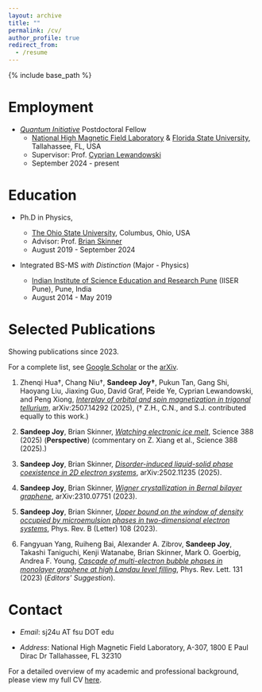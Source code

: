 ```yaml
---
layout: archive
title: ""
permalink: /cv/
author_profile: true
redirect_from:
  - /resume
---
```


{% include base_path %}

Employment
======
* *[Quantum Initiative](https://quantum.fsu.edu)* Postdoctoral Fellow
  * [National High Magnetic Field Laboratory](https://nationalmaglab.org) & [Florida State University](https://physics.fsu.edu), Tallahassee, FL, USA
  * Supervisor: Prof. [Cyprian Lewandowski](https://physics.fsu.edu/person/cyprian-lewandowski)
  * September 2024 - present

Education
======
* Ph.D in Physics,
  * [The Ohio State University](https://physics.osu.edu), Columbus, Ohio, USA 
  * Advisor: Prof. [Brian Skinner](https://sites.google.com/view/skinner-physics)
  * August 2019 - September 2024
    
* Integrated BS-MS *with Distinction* (Major - Physics)
  * [Indian Institute of Science Education and Research Pune](http://www.iiserpune.ac.in) (IISER Pune), Pune, India 
  * August 2014 - May 2019


Selected Publications
======

Showing publications since 2023.

For a complete list, see [Google Scholar](https://scholar.google.ca/citations?user=3eANUVAAAAAJ&hl=en&oi=ao) or the [arXiv](https://arxiv.org/search/?query=Joy%2C+Sandeep&searchtype=all&source=header).

1. Zhenqi Hua†, Chang Niu†, **Sandeep Joy†**, Pukun Tan, Gang Shi, Haoyang Liu, Jiaxing Guo, David Graf, Peide Ye, Cyprian Lewandowski, and Peng Xiong, *[Interplay of orbital and spin magnetization in trigonal tellurium](https://arxiv.org/abs/2507.14292)*, arXiv:2507.14292 (2025), († Z.H., C.N., and S.J. contributed equally to this work.)
2. **Sandeep Joy**, Brian Skinner, *[Watching electronic ice melt](https://www.science.org/doi/10.1126/science.adx5775)*, Science 388 (2025)  (**Perspective**) (commentary on Z. Xiang et al., Science 388 (2025).)

3. **Sandeep Joy**, Brian Skinner, *[Disorder-induced liquid-solid phase coexistence in 2D electron systems](https://arxiv.org/abs/2502.11235)*, arXiv:2502.11235 (2025).

4. **Sandeep Joy**, Brian Skinner, *[Wigner crystallization in Bernal bilayer graphene](https://arxiv.org/abs/2310.07751)*, arXiv:2310.07751 (2023).

5. **Sandeep Joy**, Brian Skinner, *[Upper bound on the window of density occupied by microemulsion phases in two-dimensional electron systems](https://journals.aps.org/prb/abstract/10.1103/PhysRevB.108.L241110)*, Phys. Rev. B (Letter) 108 (2023).

6. Fangyuan Yang, Ruiheng Bai, Alexander A. Zibrov, **Sandeep Joy**, Takashi Taniguchi, Kenji Watanabe, Brian Skinner, Mark O. Goerbig, Andrea F. Young, *[Cascade of multi-electron bubble phases in monolayer graphene at high Landau level filling](https://journals.aps.org/prl/abstract/10.1103/PhysRevLett.131.226501)*, Phys. Rev. Lett. 131 (2023) (*Editors' Suggestion*).


Contact
======

* *Email*: sj24u AT fsu DOT edu

* *Address*: National High Magnetic Field Laboratory, A-307, 1800 E Paul Dirac Dr Tallahassee, FL 32310


For a detailed overview of my academic and professional background, please view my full CV [here](https://sandeep-joy.github.io/files/CV_Sandeep_Joy.pdf).



